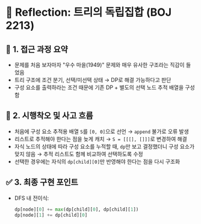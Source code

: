 # 💬 Reflection: 트리의 독립집합 (BOJ 2213)

## 🧠 1. 접근 과정 요약

- 문제를 처음 보자마자 "우수 마을(1949)" 문제와 매우 유사한 구조라는 직감이 들었음
- 트리 구조에 조건 분기, 선택/미선택 상태 → DP로 해결 가능하다고 판단
- 구성 요소를 출력하라는 조건 때문에 기존 DP + 별도의 선택 노드 추적 배열을 구성함

## 🔄 2. 시행착오 및 사고 흐름

- 처음에 구성 요소 추적용 배열 `S`를 `[0, 0]`으로 선언 → `append` 불가로 오류 발생
- 리스트로 추적해야 한다는 점을 늦게 캐치 → `S = [[[], []]]`로 변경하여 해결
- 자식 노드의 상태에 따라 구성 요소를 누적할 때, `dp`만 보고 결정했더니 구성 요소가 맞지 않음 → 추적 리스트도 함께 비교하여 선택하도록 수정
- 선택한 경우에는 자식의 `dp[child][0]`만 반영해야 한다는 점을 다시 구조화

## ✅ 3. 최종 구현 포인트

- DFS 내 전이식:
  ```python
  dp[node][0] += max(dp[child][0], dp[child][1])
  dp[node][1] += dp[child][0]
  ```
